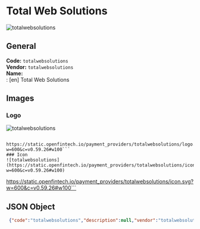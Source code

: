 # Total Web Solutions 
![totalwebsolutions](https://static.openfintech.io/payment_providers/totalwebsolutions/logo.svg?w=600&c=v0.59.26#w100)  
## General 
**Code:** `totalwebsolutions`  
**Vendor:** `totalwebsolutions`  
**Name:**  
:	[en] Total Web Solutions  
## Images 
### Logo 
![totalwebsolutions](https://static.openfintech.io/payment_providers/totalwebsolutions/logo.svg?w=600&c=v0.59.26#w100)  
```
 https://static.openfintech.io/payment_providers/totalwebsolutions/logo.svg?w=600&c=v0.59.26#w100```  
### Icon 
![totalwebsolutions](https://static.openfintech.io/payment_providers/totalwebsolutions/icon.svg?w=600&c=v0.59.26#w100)  
```
 https://static.openfintech.io/payment_providers/totalwebsolutions/icon.svg?w=600&c=v0.59.26#w100```  
## JSON Object 
```json
 {"code":"totalwebsolutions","description":null,"vendor":"totalwebsolutions","categories":null,"countries":null,"payment_method":null,"payout_method":null,"metadata":{"about_payments_code":"totalwebsolutions"},"name":{"en":"Total Web Solutions"}}```  
